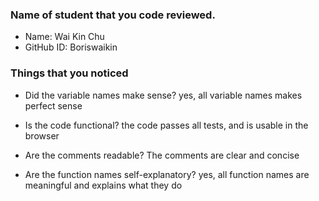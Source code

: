 ### Name of student that you code reviewed.
- Name: Wai Kin Chu 
- GitHub ID: Boriswaikin 


### Things that you noticed
- Did the variable names make sense?
yes, all variable names makes perfect sense

- Is the code functional?
the code passes all tests, and is usable in the browser

- Are the comments readable?
The comments are clear and concise

- Are the function names self-explanatory?
yes, all function names are meaningful and explains what they do
